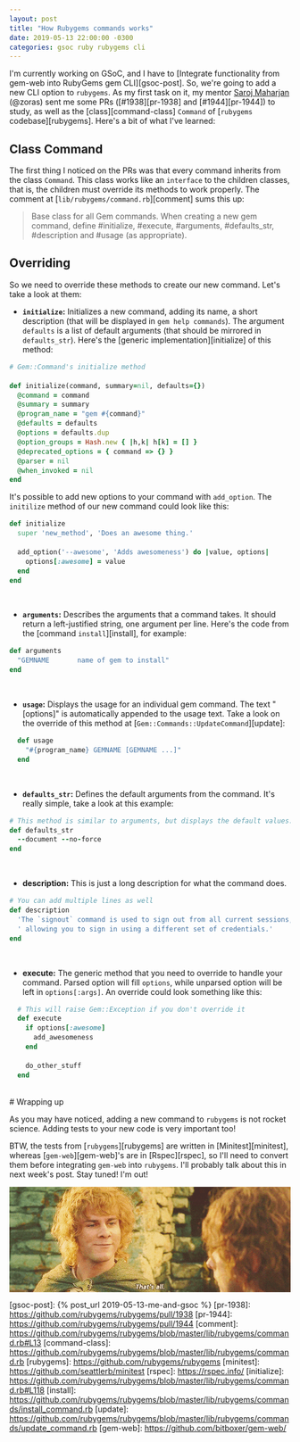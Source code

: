 ```yaml
---
layout: post
title: "How Rubygems commands works"
date: 2019-05-13 22:00:00 -0300
categories: gsoc ruby rubygems cli
---
```


I'm currently working on GSoC, and I have to [Integrate functionality from gem-web into RubyGems gem CLI][gsoc-post]. So, we're going to add a new CLI option to `rubygems`. As my first task on it, my mentor [Saroj Maharjan][zoras-gh] (@zoras) sent me some PRs ([#1938][pr-1938] and [#1944][pr-1944]) to study, as well as the [class][command-class] `Command` of [`rubygems` codebase][rubygems]. Here's a bit of what I've learned:


## Class Command
The first thing I noticed on the PRs was that every command inherits from the class `Command`. This class works like an `interface` to the children classes, that is, the children must override its methods to work properly. The comment at [`lib/rubygems/command.rb`][comment] sums this up:

> Base class for all Gem commands.  When creating a new gem command, define #initialize, #execute, #arguments, #defaults_str, #description and #usage (as appropriate). 

## Overriding

So we need to override these methods to create our new command. Let's take a look at them:

* **`initialize`:** Initializes a new command, adding its name, a short description (that will be displayed in `gem help commands`). The argument `defaults` is a list of default arguments (that should be mirrored in `defaults_str`). Here's the [generic implementation][initialize] of this method:

```ruby
# Gem::Command's initialize method

def initialize(command, summary=nil, defaults={})
  @command = command
  @summary = summary
  @program_name = "gem #{command}"
  @defaults = defaults
  @options = defaults.dup
  @option_groups = Hash.new { |h,k| h[k] = [] }
  @deprecated_options = { command => {} }
  @parser = nil
  @when_invoked = nil
end
```

It's possible to add new options to your command with `add_option`. The `initilize` method of our new command could look like this:

```ruby
def initialize
  super 'new_method', 'Does an awesome thing.'

  add_option('--awesome', 'Adds awesomeness') do |value, options|
    options[:awesome] = value
  end
end
```
<br>

* **`arguments`:** Describes the arguments that a command takes. It should return a left-justified string, one argument per line. Here's the code from the [command `install`][install], for example:

```ruby
def arguments
  "GEMNAME       name of gem to install"
end
```
<br>

* **`usage`:** Displays the usage for an individual gem command. The text "[options]" is automatically appended to the usage text. Take a look on the override of this method at [`Gem::Commands::UpdateCommand`][update]:

```ruby
  def usage
    "#{program_name} GEMNAME [GEMNAME ...]"
  end
```
<br>

<!-- #### defaults_str -->
* **`defaults_str`:** Defines the default arguments from the command. It's really simple, take a look at this example:

```ruby
# This method is similar to arguments, but displays the default values.
def defaults_str
  --document --no-force
end
```
<br>

* **description:** This is just a long description for what the command does.

```ruby
# You can add multiple lines as well
def description
  'The `signout` command is used to sign out from all current sessions,'\
  ' allowing you to sign in using a different set of credentials.'
end
```
<br>

* **execute:** The generic method that you need to override to handle your command. Parsed option will fill `options`, while unparsed option will be left in `options[:args]`. An override could look something like this:

```ruby
  # This will raise Gem::Exception if you don't override it
  def execute
    if options[:awesome]
      add_awesomeness
    end

    do_other_stuff
  end
```
<br>
# Wrapping up

As you may have noticed, adding a new command to `rubygems` is not rocket science. Adding tests to your new code is very important too!

BTW, the tests from [`rubygems`][rubygems] are written in [Minitest][minitest], whereas [`gem-web`][gem-web]'s are in [Rspec][rspec], so I'll need to convert them before integrating `gem-web` into `rubygems`. I'll probably talk about this in next week's post. Stay tuned! I'm out!

<img loading="lazy" style="display: block; margin: 0 auto;" src="/assets/img/thats-all.gif">


[zoras-gh]: http://github.com/zoras
[gsoc-post]: {% post_url 2019-05-13-me-and-gsoc %}
[pr-1938]: https://github.com/rubygems/rubygems/pull/1938
[pr-1944]: https://github.com/rubygems/rubygems/pull/1944
[comment]: https://github.com/rubygems/rubygems/blob/master/lib/rubygems/command.rb#L13
[command-class]: https://github.com/rubygems/rubygems/blob/master/lib/rubygems/command.rb
[rubygems]: https://github.com/rubygems/rubygems
[minitest]: https://github.com/seattlerb/minitest
[rspec]: https://rspec.info/
[initialize]: https://github.com/rubygems/rubygems/blob/master/lib/rubygems/command.rb#L118
[install]: https://github.com/rubygems/rubygems/blob/master/lib/rubygems/commands/install_command.rb
[update]: https://github.com/rubygems/rubygems/blob/master/lib/rubygems/commands/update_command.rb
[gem-web]: https://github.com/bitboxer/gem-web/
